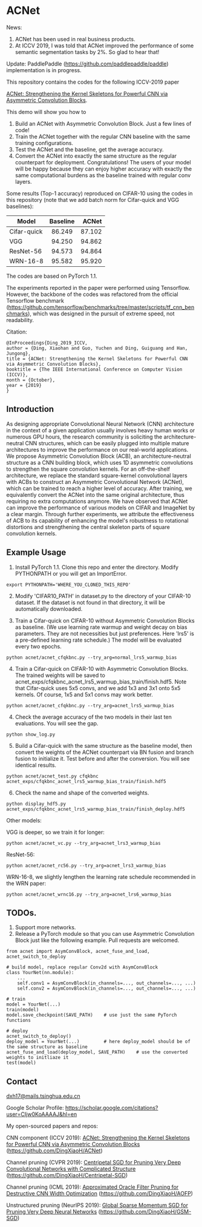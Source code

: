 # ACNet

News:
1. ACNet has been used in real business products.
2. At ICCV 2019, I was told that ACNet improved the performance of some semantic segmentation tasks by 2%. So glad to hear that!

Update: PaddlePaddle (https://github.com/paddlepaddle/paddle) implementation is in progress.

This repository contains the codes for the following ICCV-2019 paper 

[ACNet: Strengthening the Kernel Skeletons for Powerful CNN via Asymmetric Convolution Blocks](http://openaccess.thecvf.com/content_ICCV_2019/papers/Ding_ACNet_Strengthening_the_Kernel_Skeletons_for_Powerful_CNN_via_Asymmetric_ICCV_2019_paper.pdf).

This demo will show you how to
1. Build an ACNet with Asymmetric Convolution Block. Just a few lines of code!
2. Train the ACNet together with the regular CNN baseline with the same training configurations.
3. Test the ACNet and the baseline, get the average accuracy.
4. Convert the ACNet into exactly the same structure as the regular counterpart for deployment. Congratulations! The users of your model will be happy because they can enjoy higher accuracy with exactly the same computational burdens as the baseline trained with regular conv layers.

Some results (Top-1 accuracy) reproduced on CIFAR-10 using the codes in this repository (note that we add batch norm for Cifar-quick and VGG baselines):

| Model        | Baseline           | ACNet  |
| ------------- |:-------------:| -----:|
| Cifar-quick   | 86.249 	|  	87.102 |
| VGG      	| 94.250      	|   	94.862 |
| ResNet-56 	| 94.573      	|    	94.864 |
| WRN-16-8 	| 95.582	|    	95.920 |

The codes are based on PyTorch 1.1.

The experiments reported in the paper were performed using Tensorflow. However, the backbone of the codes was refactored from the official Tensorflow benchmark (https://github.com/tensorflow/benchmarks/tree/master/scripts/tf_cnn_benchmarks), which was designed in the pursuit of extreme speed, not readability.

Citation:

	@InProceedings{Ding_2019_ICCV,
	author = {Ding, Xiaohan and Guo, Yuchen and Ding, Guiguang and Han, Jungong},
	title = {ACNet: Strengthening the Kernel Skeletons for Powerful CNN via Asymmetric Convolution Blocks},
	booktitle = {The IEEE International Conference on Computer Vision (ICCV)},
	month = {October},
	year = {2019}
	}

## Introduction

As designing appropriate Convolutional Neural Network (CNN) architecture in the context of a given application usually involves heavy human works or numerous GPU hours, the research community is soliciting the architecture-neutral CNN structures, which can be easily plugged into multiple mature architectures to improve the performance on our real-world applications. We propose Asymmetric Convolution Block (ACB), an architecture-neutral structure as a CNN building block, which uses 1D asymmetric convolutions to strengthen the square convolution kernels. For an off-the-shelf architecture, we replace the standard square-kernel convolutional layers with ACBs to construct an Asymmetric Convolutional Network (ACNet), which can be trained to reach a higher level of accuracy. After training, we equivalently convert the ACNet into the same original architecture, thus requiring no extra computations anymore. We have observed that ACNet can improve the performance of various models on CIFAR and ImageNet by a clear margin. Through further experiments, we attribute the effectiveness of ACB to its capability of enhancing the model's robustness to rotational distortions and strengthening the central skeleton parts of square convolution kernels.

## Example Usage

1. Install PyTorch 1.1. Clone this repo and enter the directory. Modify PYTHONPATH or you will get an ImportError.
```
export PYTHONPATH='WHERE_YOU_CLONED_THIS_REPO'
```

2. Modify 'CIFAR10_PATH' in dataset.py to the directory of your CIFAR-10 dataset. If the dataset is not found in that directory, it will be automatically downloaded. 

3. Train a Cifar-quick on CIFAR-10 without Asymmetric Convolution Blocks as baseline. (We use learning rate warmup and weight decay on bias parameters. They are not necessities but just preferences. Here 'lrs5' is a pre-defined learning rate schedule.) The model will be evaluated every two epochs.
```
python acnet/acnet_cfqkbnc.py --try_arg=normal_lrs5_warmup_bias
```

4. Train a Cifar-quick on CIFAR-10 with Asymmetric Convolution Blocks. The trained weights will be saved to acnet_exps/cfqkbnc_acnet_lrs5_warmup_bias_train/finish.hdf5. Note that Cifar-quick uses 5x5 convs, and we add 1x3 and 3x1 onto 5x5 kernels. Of course, 1x5 and 5x1 convs may work better.
```
python acnet/acnet_cfqkbnc.py --try_arg=acnet_lrs5_warmup_bias
```

4. Check the average accuracy of the two models in their last ten evaluations. You will see the gap.
```
python show_log.py
```

5. Build a Cifar-quick with the same structure as the baseline model, then convert the weights of the ACNet counterpart via BN fusion and branch fusion to initialize it. Test before and after the conversion. You will see identical results.
```
python acnet/acnet_test.py cfqkbnc acnet_exps/cfqkbnc_acnet_lrs5_warmup_bias_train/finish.hdf5
```

6. Check the name and shape of the converted weights.
```
python display_hdf5.py acnet_exps/cfqkbnc_acnet_lrs5_warmup_bias_train/finish_deploy.hdf5
```

Other models:

VGG is deeper, so we train it for longer:
```
python acnet/acnet_vc.py --try_arg=acnet_lrs3_warmup_bias
```
ResNet-56:
```
python acnet/acnet_rc56.py --try_arg=acnet_lrs3_warmup_bias
```
WRN-16-8, we slightly lengthen the learning rate schedule recommended in the WRN paper:
```
python acnet/acnet_wrnc16.py --try_arg=acnet_lrs6_warmup_bias
```

## TODOs. 
1. Support more networks.
2. Release a PyTorch module so that you can use Asymmetric Convolution Block just like the following example. Pull requests are welcomed.
```
from acnet import AsymConvBlock, acnet_fuse_and_load, acnet_switch_to_deploy

# build model, replace regular Conv2d with AsymConvBlock
class YourNet(nn.module):
    ...
    self.conv1 = AsymConvBlock(in_channels=..., out_channels=..., ...)
    self.conv2 = AsymConvBlock(in_channels=..., out_channels=..., ...)

# train
model = YourNet(...)
train(model)
model.save_checkpoint(SAVE_PATH)	# use just the same PyTorch functions

# deploy
acnet_switch_to_deploy()
deploy_model = YourNet(...)			# here deploy_model should be of the same structure as baseline
acnet_fuse_and_load(deploy_model, SAVE_PATH)	# use the converted weights to initliaze it
test(model)
```


## Contact
dxh17@mails.tsinghua.edu.cn

Google Scholar Profile: https://scholar.google.com/citations?user=CIjw0KoAAAAJ&hl=en

My open-sourced papers and repos:

CNN component (ICCV 2019): [ACNet: Strengthening the Kernel Skeletons for Powerful CNN via Asymmetric Convolution Blocks](http://openaccess.thecvf.com/content_ICCV_2019/papers/Ding_ACNet_Strengthening_the_Kernel_Skeletons_for_Powerful_CNN_via_Asymmetric_ICCV_2019_paper.pdf) (https://github.com/DingXiaoH/ACNet)

Channel pruning (CVPR 2019): [Centripetal SGD for Pruning Very Deep Convolutional Networks with Complicated Structure](http://openaccess.thecvf.com/content_CVPR_2019/html/Ding_Centripetal_SGD_for_Pruning_Very_Deep_Convolutional_Networks_With_Complicated_CVPR_2019_paper.html) (https://github.com/DingXiaoH/Centripetal-SGD)

Channel pruning (ICML 2019): [Approximated Oracle Filter Pruning for Destructive CNN Width Optimization](http://proceedings.mlr.press/v97/ding19a.html) (https://github.com/DingXiaoH/AOFP)

Unstructured pruning (NeurIPS 2019): [Global Sparse Momentum SGD for Pruning Very Deep Neural Networks](https://arxiv.org/pdf/1909.12778.pdf) (https://github.com/DingXiaoH/GSM-SGD)
